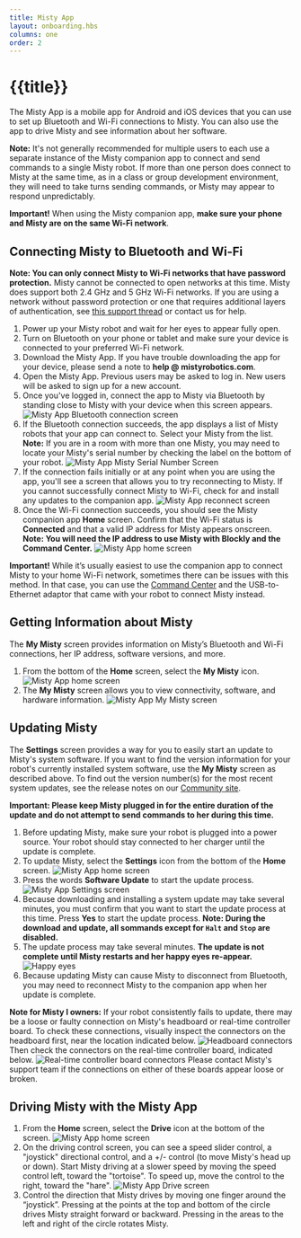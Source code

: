 ```yaml
---
title: Misty App
layout: onboarding.hbs
columns: one
order: 2
---
```


# {{title}}

The Misty App is a mobile app for Android and iOS devices that you can use to set up Bluetooth and Wi-Fi connections to Misty. You can also use the app to drive Misty and see information about her software.

**Note:** It's not generally recommended for multiple users to each use a separate instance of the Misty companion app to connect and send commands to a single Misty robot. If more than one person does connect to Misty at the same time, as in a class or group development environment, they will need to take turns sending commands, or Misty may appear to respond unpredictably.

**Important!** When using the Misty companion app, **make sure your phone and Misty are on the same Wi-Fi network**.

## Connecting Misty to Bluetooth and Wi-Fi

**Note: You can only connect Misty to Wi-Fi networks that have password protection.** Misty cannot be connected to open networks at this time. Misty does support both 2.4 GHz and 5 GHz Wi-Fi networks. If you are using a network without password protection or one that requires additional layers of authentication, see [this support thread](https://community.mistyrobotics.com/t/nontraditional-network-wifi-ideas/861) or contact us for help.

1. Power up your Misty robot and wait for her eyes to appear fully open.
2. Turn on Bluetooth on your phone or tablet and make sure your device is connected to your preferred Wi-Fi network.
3. Download the Misty App. If you have trouble downloading the app for your device, please send a note to **help @ mistyrobotics.com**.
4. Open the Misty App. Previous users may be asked to log in. New users will be asked to sign up for a new account.
5. Once you've logged in, connect the app to Misty via Bluetooth by standing close to Misty with your device when this screen appears. ![Misty App Bluetooth connection screen](../../../assets/images/companion_app_bluetooth.png)
6. If the Bluetooth connection succeeds, the app displays a list of Misty robots that your app can connect to. Select your Misty from the list. **Note:** If you are in a room with more than one Misty, you may need to locate your Misty's serial number by checking the label on the bottom of your robot. ![Misty App Misty Serial Number Screen](../../../assets/images/companion_app_serial_number.png)
7. If the connection fails initially or at any point when you are using the app, you'll see a screen that allows you to try reconnecting to Misty. If you cannot successfully connect Misty to Wi-Fi, check for and install any updates to the companion app. ![Misty App reconnect screen](../../../assets/images/companion_app_connection_fail.png)
8. Once the Wi-Fi connection succeeds, you should see the Misty companion app **Home** screen. Confirm that the Wi-Fi status is **Connected** and that a valid IP address for Misty appears onscreen. **Note: You will need the IP address to use Misty with Blockly and the Command Center.** ![Misty App home screen](../../../assets/images/companion_app_home_4.png)

**Important!** While it’s usually easiest to use the companion app to connect Misty to your home Wi-Fi network, sometimes there can be issues with this method. In that case, you can use the [Command Center](../command-center/#connecting-wi-fi) and the USB-to-Ethernet adaptor that came with your robot to connect Misty instead.

## Getting Information about Misty

The **My Misty** screen provides information on Misty’s Bluetooth and Wi-Fi connections, her IP address, software versions, and more.

1. From the bottom of the **Home** screen, select the **My Misty** icon.![Misty App home screen](../../../assets/images/companion_app_home_4.png)
2. The **My Misty** screen allows you to view connectivity, software, and hardware information. ![Misty App My Misty screen](../../../assets/images/companion_app_my_misty.png)

## Updating Misty

The **Settings** screen provides a way for you to easily start an update to Misty's system software. If you want to find the version information for your robot's currently installed system software, use the **My Misty** screen as described above. To find out the version number(s) for the most recent system updates, see the release notes on our [Community site](https://community.mistyrobotics.com/c/development).

**Important: Please keep Misty plugged in for the entire duration of the update and do not attempt to send commands to her during this time.**

1. Before updating Misty, make sure your robot is plugged into a power source. Your robot should stay connected to her charger until the update is complete.
2. To update Misty, select the **Settings** icon from the bottom of the **Home** screen. ![Misty App home screen](../../../assets/images/companion_app_home_4.png)
3. Press the words **Software Update** to start the update process. ![Misty App Settings screen](../../../assets/images/companion_app_settings.png)
4. Because downloading and installing a system update may take several minutes, you must confirm that you want to start the update process at this time. Press **Yes** to start the update process. **Note: During the download and update, all sommands except for `Halt` and `Stop` are disabled.**
5. The update process may take several minutes. **The update is not complete until Misty restarts and her happy eyes re-appear.**  ![Happy eyes](../../../assets/images/happy.png)
6. Because updating Misty can cause Misty to disconnect from Bluetooth, you may need to reconnect Misty to the companion app when her update is complete.

**Note for Misty I owners:** If your robot consistently fails to update, there may be a loose or faulty connection on Misty's headboard or real-time controller board. To check these connections, visually inspect the connectors on the headboard first, near the location indicated below. ![Headboard connectors](../../../assets/images/headboard_connectors.jpeg) Then check the connectors on the real-time controller board, indicated below. ![Real-time controller board connectors](../../../assets/images/realtime_controller_board_connectors.jpeg)
Please contact Misty's support team if the connections on either of these boards appear loose or broken.

## Driving Misty with the Misty App

1. From the **Home** screen, select the **Drive** icon at the bottom of the screen. ![Misty App home screen](../../../assets/images/companion_app_home_4.png)
2. On the driving control screen, you can see a speed slider control, a "joystick" directional control, and a +/- control (to move Misty's head up or down). Start Misty driving at a slower speed by moving the speed control left, toward the "tortoise". To speed up, move the control to the right, toward the "hare". ![Misty App Drive screen](../../../assets/images/companion_app_drive_1.png)
3. Control the direction that Misty drives by moving one finger around the “joystick”. Pressing at the points at the top and bottom of the circle drives Misty straight forward or backward. Pressing in the areas to the left and right of the circle rotates Misty.